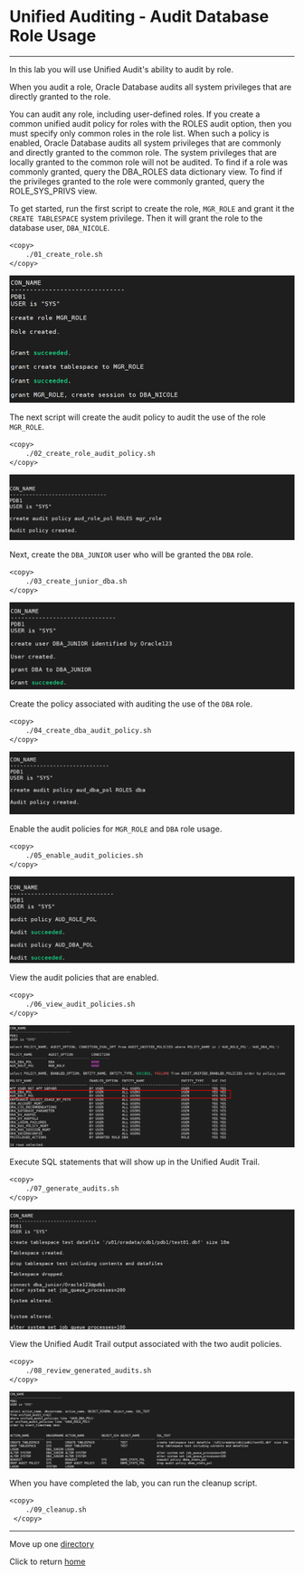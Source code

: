 # Unified Auditing - Audit Database Role Usage

---

In this lab you will use Unified Audit's ability to audit by role. 

When you audit a role, Oracle Database audits all system privileges that are directly granted to the role.

You can audit any role, including user-defined roles. If you create a common unified audit policy for roles with the ROLES audit option, then you must specify only common roles in the role list. When such a policy is enabled, Oracle Database audits all system privileges that are commonly and directly granted to the common role. The system privileges that are locally granted to the common role will not be audited. To find if a role was commonly granted, query the DBA_ROLES data dictionary view. To find if the privileges granted to the role were commonly granted, query the ROLE_SYS_PRIVS view.

To get started, run the first script to create the role, `MGR_ROLE` and grant it the `CREATE TABLESPACE` system privilege. Then it will grant the role to the database user, `DBA_NICOLE`. 
````
<copy>
    ./01_create_role.sh
</copy>
````
![](images/create_mgr_role.png)

The next script will create the audit policy to audit the use of the role `MGR_ROLE`. 
````
<copy>
    ./02_create_role_audit_policy.sh
</copy>
````
![](images/audit_mgr_role.png)

Next, create the `DBA_JUNIOR` user who will be granted the `DBA` role. 
````
<copy>
    ./03_create_junior_dba.sh
</copy>
````
![](images/create_jr_dba.png)

Create the policy associated with auditing the use of the `DBA` role.
````
<copy>
    ./04_create_dba_audit_policy.sh
</copy>
````
![](images/create_dba_audit_policy.png)

Enable the audit policies for `MGR_ROLE` and `DBA` role usage. 
````
<copy>
    ./05_enable_audit_policies.sh
</copy>
````
![](images/enable_audit_policies.png)

View the audit policies that are enabled.
````
<copy>
    ./06_view_audit_policies.sh
</copy>
````
![](images/view_audit_policies.png)

Execute SQL statements that will show up in the Unified Audit Trail.
````
<copy>
    ./07_generate_audits.sh
</copy>
````
![](images/generate_audit_data.png)

View the Unified Audit Trail output associated with the two audit policies.
````
<copy>
    ./08_review_generated_audits.sh
</copy>
````
![](images/view_audit_output.png)


When you have completed the lab, you can run the cleanup script.
````
<copy>
    ./09_cleanup.sh
 </copy>
````   
    


---

Move up one [directory](../README.md)

Click to return [home](/README.md)


